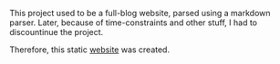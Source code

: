 This project used to be a full-blog website, parsed using a markdown parser. Later, because of time-constraints and other stuff, I had to discountinue the project.

Therefore, this static [website](https://vikram-negi.vercel.app/) was created.